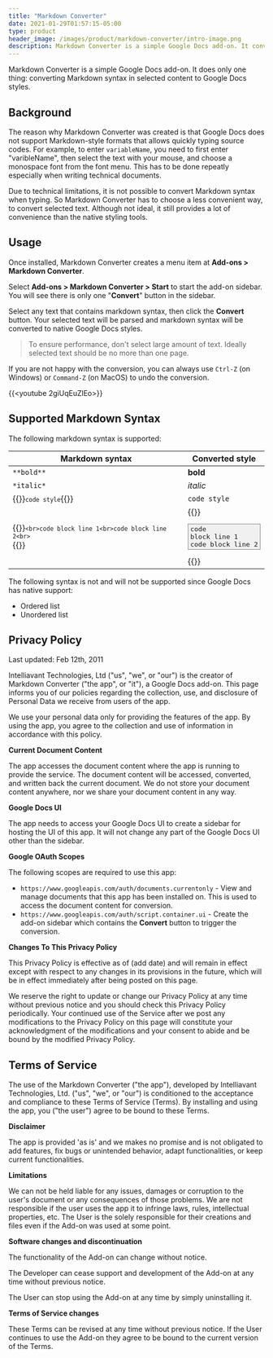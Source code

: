 ```yaml
---
title: "Markdown Converter"
date: 2021-01-29T01:57:15-05:00
type: product
header_image: /images/product/markdown-converter/intro-image.png
description: Markdown Converter is a simple Google Docs add-on. It converts Markdown syntax in selected content into Google Docs styles.
---
```


Markdown Converter is a simple Google Docs add-on. It does only one thing: converting Markdown syntax in selected content to Google Docs styles.

## Background

The reason why Markdown Converter was created is that Google Docs does not support Markdown-style formats that allows quickly typing source codes. For example, to enter `variableName`, you need to first enter "varibleName", then select the text with your mouse, and choose a monospace font from the font menu. This has to be done repeatly especially when writing technical documents.

Due to technical limitations, it is not possible to convert Markdown syntax when typing. So Markdown Converter has to choose a less convenient way, to convert selected text. Although not ideal, it still provides a lot of convenience than the native styling tools.

## Usage

Once installed, Markdown Converter creates a menu item at **Add-ons > Markdown Converter**.

Select **Add-ons > Markdown Converter > Start** to start the add-on sidebar. You will see there is only one "**Convert**" button in the sidebar.

Select any text that contains markdown syntax, then click the **Convert** button. Your selected text will be parsed and markdown syntax will be converted to native Google Docs styles.

> To ensure performance, don't select large amount of text. Ideally selected text should be no more than one page.

If you are not happy with the conversion, you can always use `Ctrl-Z` (on Windows) or `Command-Z` (on MacOS) to undo the conversion.

{{<youtube 2giUqEuZlEo>}}

## Supported Markdown Syntax

The following markdown syntax is supported:

Markdown syntax | Converted style
----------------|--------------------
 `**bold**`     | **bold**
 `*italic*` | *italic*
{{<rawhtml>}}<code>`code style`</code>{{</rawhtml>}} | `code style`
{{<rawhtml>}}<code>```<br>code block line 1<br>code block line 2<br>```<br></code>{{</rawhtml>}} | {{<rawhtml>}}<pre style="border: 1px solid #888; padding: 2px 4px; background: #f0f0f0">code block line 1<br>code block line 2</pre>{{</rawhtml>}}

The following syntax is not and will not be supported since Google Docs has native support:

- Ordered list
- Unordered list


## Privacy Policy

Last updated: Feb 12th, 2011

Intelliavant Technologies, Ltd ("us", "we", or "our") is the creator of Markdown Converter ("the app", or "it"), a Google Docs add-on.
This page informs you of our policies regarding the collection, use, and disclosure of Personal Data we receive from users of the app.

We use your personal data only for providing the features of the app. By using the app, you agree to the collection and use of information in accordance with this policy.


**Current Document Content**

The app accesses the document content where the app is running to provide the service.
The document content will be accessed, converted, and written back the current document.
We do not store your document content anywhere, nor we share your document content in any way.

**Google Docs UI**

The app needs to access your Google Docs UI to create a sidebar for hosting the UI of this app. It will not change any part of the Google Docs UI other than the sidebar.


**Google OAuth Scopes**

The following scopes are required to use this app:

- `https://www.googleapis.com/auth/documents.currentonly` - View and manage documents that this app has been installed on. This is used to access the document content for conversion.
- `https://www.googleapis.com/auth/script.container.ui` - Create the add-on sidebar which contains the **Convert** button to trigger the conversion.

**Changes To This Privacy Policy**

This Privacy Policy is effective as of (add date) and will remain in effect except with respect to any changes in its provisions in the future, which will be in effect immediately after being posted on this page.

We reserve the right to update or change our Privacy Policy at any time without previous notice and you should check this Privacy Policy periodically. Your continued use of the Service after we post any modifications to the Privacy Policy on this page will constitute your acknowledgment of the modifications and your consent to abide and be bound by the modified Privacy Policy.


## Terms of Service

The use of the Markdown Converter ("the app"), developed by Intelliavant Technologies, Ltd. ("us", "we", or "our") is conditioned to the acceptance and compliance to these Terms of Service (Terms). By installing and using the app, you ("the user") agree to be bound to these Terms.

**Disclaimer**

The app is provided 'as is' and we makes no promise and is not obligated to add features, fix bugs or unintended behavior, adapt functionalities, or keep current functionalities.

**Limitations**

We can not be held liable for any issues, damages or corruption to the user's document or any consequences of those problems.
We are not responsible if the user uses the app it to infringe laws, rules, intellectual properties, etc. The User is the solely responsible for their creations and files even if the Add-on was used at some point.

**Software changes and discontinuation**

The functionality of the Add-on can change without notice.

The Developer can cease support and development of the Add-on at any time without previous notice.

The User can stop using the Add-on at any time by simply uninstalling it.

**Terms of Service changes**

These Terms can be revised at any time without previous notice. If the User continues to use the Add-on they agree to be bound to the current version of the Terms.